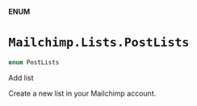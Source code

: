 **ENUM**

# `Mailchimp.Lists.PostLists`

```swift
enum PostLists
```

Add list

Create a new list in your Mailchimp account.
